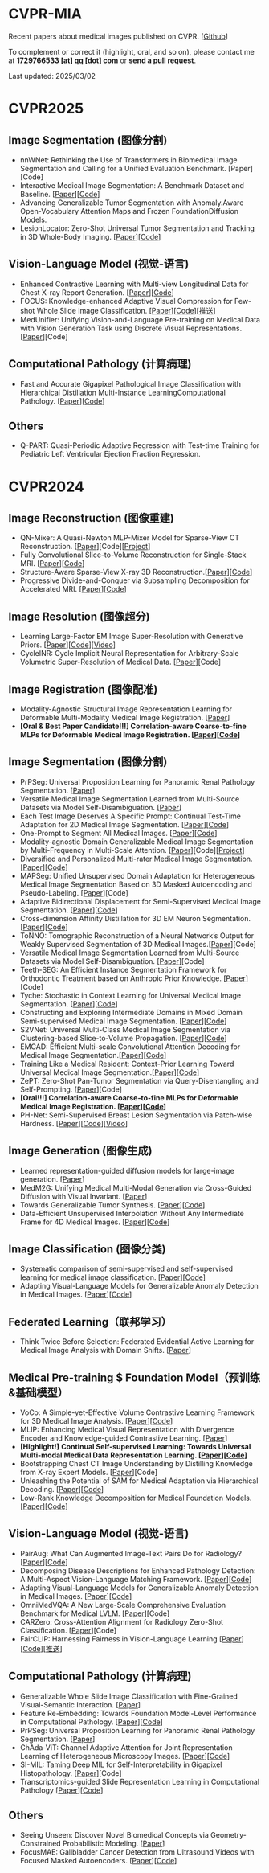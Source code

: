 # CVPR-MIA

Recent papers about medical images published on CVPR. [[Github](https://github.com/MedAIerHHL/CVPR-MIA/)]

To complement or correct it (highlight, oral, and so on), please contact me at **1729766533 [at] qq [dot] com** or **send a pull request**.

Last updated: 2025/03/02

# CVPR2025

## Image Segmentation (图像分割)

- nnWNet: Rethinking the Use of Transformers in Biomedical Image Segmentation and Calling for a Unified Evaluation Benchmark. [Paper][Code]
- Interactive Medical Image Segmentation: A Benchmark Dataset and Baseline. [[Paper](https://arxiv.org/pdf/2411.12814)][[Code](https://github.com/uni-medical/IMIS-Bench)]
- Advancing Generalizable Tumor Segmentation with Anomaly.Aware Open-Vocabulary Attention Maps and Frozen FoundationDiffusion Models.
- LesionLocator: Zero-Shot Universal Tumor Segmentation and Tracking in 3D Whole-Body Imaging. [[Paper](https://arxiv.org/pdf/2502.20985)][[Code](https://github.com/MIC-DKFZ/LesionLocator)]

## Vision-Language Model (视觉-语言)

* Enhanced Contrastive Learning with Multi-view Longitudinal Data for Chest X-ray Report Generation. [[Paper](https://arxiv.org/abs/2502.20056)][[Code](https://github.com/mk-runner/MLRG)]
* FOCUS: Knowledge-enhanced Adaptive Visual Compression for Few-shot Whole Slide Image Classification. [[Paper](https://arxiv.org/pdf/2411.14743)][[Code](https://github.com/dddavid4real/FOCUS)][[推送](https://mp.weixin.qq.com/s/1MYkitZ3btZUBOMcBg_ryw)]
* MedUnifier: Unifying Vision-and-Language Pre-training on Medical Data with Vision Generation Task using Discrete Visual Representations. [[Paper](https://arxiv.org/pdf/2503.01019)][Code]

## Computational Pathology (计算病理)

- Fast and Accurate Gigapixel Pathological Image Classification with Hierarchical Distillation Multi-Instance LearningComputational Pathology. [[Paper](https://arxiv.org/pdf/2502.21130)][[Code](https://github.com/JiuyangDong/HDMIL.)]

## Others

* Q-PART: Quasi-Periodic Adaptive Regression with Test-time Training for Pediatric Left Ventricular Ejection Fraction Regression.

# CVPR2024

## Image Reconstruction (图像重建)

- QN-Mixer: A Quasi-Newton MLP-Mixer Model for Sparse-View CT Reconstruction. [[Paper](https://arxiv.org/abs/2402.17951v1)][Code][[Project](https://towzeur.github.io/QN-Mixer/)]
- Fully Convolutional Slice-to-Volume Reconstruction for Single-Stack MRI. [[Paper](https://arxiv.org/abs/2312.03102)][[Code](http://github.com/seannz/svr)]
- Structure-Aware Sparse-View X-ray 3D Reconstruction.[[Paper](https://arxiv.org/abs/2311.10959)][[Code](https://github.com/caiyuanhao1998/SAX-NeRF)]
- Progressive Divide-and-Conquer via Subsampling Decomposition for Accelerated MRI. [[Paper](https://arxiv.org/abs/2403.10064)][[Code](https://github.com/ChongWang1024/PDAC)]

## Image Resolution (图像超分)

- Learning Large-Factor EM Image Super-Resolution with Generative Priors. [[Paper](https://openaccess.thecvf.com/content/CVPR2024/papers/Shou_Learning_Large-Factor_EM_Image_Super-Resolution_with_Generative_Priors_CVPR_2024_paper.pdf)][[Code](https://github.com/jtshou/GPEMSR)][[Video](https://youtu.be/LNSLQM5-YcM)]
- CycleINR: Cycle Implicit Neural Representation for Arbitrary-Scale Volumetric Super-Resolution of Medical Data. [[Paper](https://arxiv.org/abs/2404.04878v1)][Code]

## Image Registration (图像配准)

- Modality-Agnostic Structural Image Representation Learning for Deformable Multi-Modality Medical Image Registration. [[Paper](https://arxiv.org/abs/2402.18933)]
- **[Oral & Best Paper Candidate!!!] Correlation-aware Coarse-to-fine MLPs for Deformable Medical Image Registration. [[Paper](https://arxiv.org/abs/2406.00123)][[Code](https://github.com/jungeun122333/UVI-Net)]**

## Image Segmentation (图像分割)

- PrPSeg: Universal Proposition Learning for Panoramic Renal Pathology Segmentation. [[Paper](https://arxiv.org/abs/2402.19286)]
- Versatile Medical Image Segmentation Learned from Multi-Source Datasets via Model Self-Disambiguation. [[Paper](https://arxiv.org/abs/2311.10696)]
- Each Test Image Deserves A Specific Prompt: Continual Test-Time Adaptation for 2D Medical Image Segmentation. [[Paper](https://arxiv.org/abs/2311.18363)][[Code](https://github.com/Chen-Ziyang/VPTTA)]
- One-Prompt to Segment All Medical Images. [[Paper](https://arxiv.org/abs/2305.10300)][[Code](https://github.com/WuJunde/PromptUNet/tree/main)]
- Modality-agnostic Domain Generalizable Medical Image Segmentation by Multi-Frequency in Multi-Scale Attention. [[Paper](https://arxiv.org/abs/2405.06284)][Code][[Project](https://skawngus1111.github.io/MADGNet_project/)]
- Diversified and Personalized Multi-rater Medical Image Segmentation. [[Paper](https://arxiv.org/pdf/2212.00601)][[Code](https://github.com/ycwu1997/D-Persona)]
- MAPSeg: Unified Unsupervised Domain Adaptation for Heterogeneous Medical Image Segmentation Based on 3D Masked Autoencoding and Pseudo-Labeling. [[Paper](https://arxiv.org/abs/2303.09373)][Code]
- Adaptive Bidirectional Displacement for Semi-Supervised Medical Image Segmentation. [[Paper](https://arxiv.org/abs/2405.00378)][[Code](https://github.com/chy-upc/ABD)]
- Cross-dimension Affinity Distillation for 3D EM Neuron Segmentation. [[Paper](https://openaccess.thecvf.com/content/CVPR2024/papers/Liu_Cross-Dimension_Affinity_Distillation_for_3D_EM_Neuron_Segmentation_CVPR_2024_paper.pdf)][[Code](https://github.com/liuxy1103/CAD)]
- ToNNO: Tomographic Reconstruction of a Neural Network’s Output for Weakly Supervised Segmentation of 3D Medical Images.[[Paper](https://arxiv.org/abs/2404.13103)][Code]
- Versatile Medical Image Segmentation Learned from Multi-Source Datasets via Model Self-Disambiguation. [[Paper](https://arxiv.org/abs/2311.10696)][Code]
- Teeth-SEG: An Efficient Instance Segmentation Framework for Orthodontic Treatment based on Anthropic Prior Knowledge. [[Paper](https://arxiv.org/abs/2404.01013)][Code]
- Tyche: Stochastic in Context Learning for Universal Medical Image Segmentation. [[Paper](https://arxiv.org/abs/2401.13650)][[Code](https://github.com/mariannerakic/tyche/)]
- Constructing and Exploring Intermediate Domains in Mixed Domain Semi-supervised Medical Image Segmentation. [[Paper](https://arxiv.org/abs/2404.08951)][[Code](https://github.com/MQinghe/MiDSS)]
- S2VNet: Universal Multi-Class Medical Image Segmentation via Clustering-based Slice-to-Volume Propagation. [[Paper](https://arxiv.org/abs/2403.16646)][[Code](https://github.com/dyh127/S2VNet)]
- EMCAD: Efficient Multi-scale Convolutional Attention Decoding for Medical Image Segmentation.[[Paper](https://arxiv.org/abs/2405.06880)][[Code](https://github.com/SLDGroup/EMCAD)]
- Training Like a Medical Resident: Context-Prior Learning Toward Universal Medical Image Segmentation.[[Paper](https://arxiv.org/abs/2306.02416)][[Code](https://github.com/yhygao/universal-medical-image-segmentation)]
- ZePT: Zero-Shot Pan-Tumor Segmentation via Query-Disentangling and Self-Prompting. [[Paper](https://arxiv.org/abs/2312.04964)][Code]
- **[Oral!!!] Correlation-aware Coarse-to-fine MLPs for Deformable Medical Image Registration. [[Paper](https://github.com/dengxl0520/MemSAM/blob/main/paper.pdf)][[Code](https://github.com/dengxl0520/MemSAM/tree/main)]**
- PH-Net: Semi-Supervised Breast Lesion Segmentation via Patch-wise Hardness. [[Paper](https://openaccess.thecvf.com/content/CVPR2024/papers/Jiang_PH-Net_Semi-Supervised_Breast_Lesion_Segmentation_via_Patch-wise_Hardness_CVPR_2024_paper.pdf)][[Code](https://github.com/jjjsyyy/PH-Net)][[Video](https://cvpr.thecvf.com/virtual/2024/poster/30539)]

## Image Generation (图像生成)

- Learned representation-guided diffusion models for large-image generation. [[Paper](https://arxiv.org/abs/2312.07330)]
- MedM2G: Unifying Medical Multi-Modal Generation via Cross-Guided Diffusion with Visual Invariant. [[Paper](https://arxiv.org/html/2403.04290v1)]
- Towards Generalizable Tumor Synthesis. [[Paper](https://arxiv.org/abs/2402.19470v1)][[Code](https://github.com/MrGiovanni/DiffTumor)]
- Data-Efficient Unsupervised Interpolation Without Any Intermediate Frame for 4D Medical Images. [[Paper](https://arxiv.org/abs/2404.01464)][[Code](https://github.com/jungeun122333/UVI-Net)]

## Image Classification (图像分类)

- Systematic comparison of semi-supervised and self-supervised learning for medical image classification. [[Paper](https://arxiv.org/abs/2307.08919v2)][[Code](https://github.com/tufts-ml/SSL-vs-SSL-benchmark)]
- Adapting Visual-Language Models for Generalizable Anomaly Detection in Medical Images. [[Paper](https://arxiv.org/abs/2403.12570)][[Code](https://github.com/MediaBrain-SJTU/MVFA-AD)]

## Federated Learning（联邦学习）

- Think Twice Before Selection: Federated Evidential Active Learning for Medical Image Analysis with Domain Shifts. [[Paper](https://arxiv.org/abs/2312.02567)]

## Medical Pre-training $ Foundation Model（预训练&基础模型）

- VoCo: A Simple-yet-Effective Volume Contrastive Learning Framework for 3D Medical Image Analysis. [[Paper](https://arxiv.org/abs/2402.17300)][[Code](https://github.com/Luffy03/VoCo)]
- MLIP: Enhancing Medical Visual Representation with Divergence Encoder and Knowledge-guided Contrastive Learning. [[Paper](https://arxiv.org/abs/2402.02045)]
- **[Highlight!]** **Continual Self-supervised Learning: Towards Universal Multi-modal Medical Data Representation Learning. [[Paper](https://arxiv.org/abs/2311.17597)][[Code](https://github.com/yeerwen/MedCoSS)]**
- Bootstrapping Chest CT Image Understanding by Distilling Knowledge from X-ray Expert Models. [[Paper](https://arxiv.org/abs/2404.04936v1)][Code]
- Unleashing the Potential of SAM for Medical Adaptation via Hierarchical Decoding. [[Paper](https://arxiv.org/abs/2403.18271)][[Code](https://github.com/Cccccczh404/H-SAM)]
- Low-Rank Knowledge Decomposition for Medical Foundation Models. [[Paper](https://arxiv.org/abs/2404.17184)][[Code](https://github.com/MediaBrain-SJTU/LoRKD)]

## Vision-Language Model (视觉-语言)

- PairAug: What Can Augmented Image-Text Pairs Do for Radiology? [[Paper](https://arxiv.org/abs/2404.04960)][[Code](https://github.com/YtongXie/PairAug)]
- Decomposing Disease Descriptions for Enhanced Pathology Detection: A Multi-Aspect Vision-Language Matching Framework. [[Paper](https://arxiv.org/abs/2403.07636)][[Code](https://github.com/HieuPhan33/MAVL)]
- Adapting Visual-Language Models for Generalizable Anomaly Detection in Medical Images. [[Paper](https://arxiv.org/abs/2403.12570)][[Code](https://github.com/MediaBrain-SJTU/MVFA-AD)]
- OmniMedVQA: A New Large-Scale Comprehensive Evaluation Benchmark for Medical LVLM. [[Paper](https://arxiv.org/abs/2402.09181)][Code]
- CARZero: Cross-Attention Alignment for Radiology Zero-Shot Classification. [[Paper](https://arxiv.org/abs/2402.17417)][Code]
- FairCLIP: Harnessing Fairness in Vision-Language Learning [[Paper](https://arxiv.org/abs/2403.19949)][[Code](https://github.com/Harvard-Ophthalmology-AI-Lab/FairCLIP)][[推送](https://mp.weixin.qq.com/s/EEe4Z1OrKaKqr5xXr3vipg)]

## Computational Pathology (计算病理)

- Generalizable Whole Slide Image Classification with Fine-Grained Visual-Semantic Interaction. [[Paper](https://arxiv.org/abs/2402.19326)]
- Feature Re-Embedding: Towards Foundation Model-Level Performance in Computational Pathology. [[Paper](https://arxiv.org/abs/2402.17228)][[Code](https://github.com/DearCaat/RRT-MIL)]
- PrPSeg: Universal Proposition Learning for Panoramic Renal Pathology Segmentation. [[Paper](https://arxiv.org/abs/2402.19286)]
- ChAda-ViT: Channel Adaptive Attention for Joint Representation Learning of Heterogeneous Microscopy Images. [[Paper](https://arxiv.org/abs/2311.15264)][[Code](https://github.com/nicoboou/chada_vit)]
- SI-MIL: Taming Deep MIL for Self-Interpretability in Gigapixel Histopathology. [[Paper](https://arxiv.org/abs/2312.15010)][Code]
- Transcriptomics-guided Slide Representation Learning in Computational Pathology [[Paper](https://arxiv.org/abs/2405.11618)][[Code](https://arxiv.org/abs/2405.11618)]

## Others

- Seeing Unseen: Discover Novel Biomedical Concepts via Geometry-Constrained Probabilistic Modeling. [[Paper](https://arxiv.org/html/2403.01053v2)]
- FocusMAE: Gallbladder Cancer Detection from Ultrasound Videos with Focused Masked Autoencoders. [[Paper](https://arxiv.org/abs/2403.08848)][[Code](https://github.com/sbasu276/FocusMAE)]
